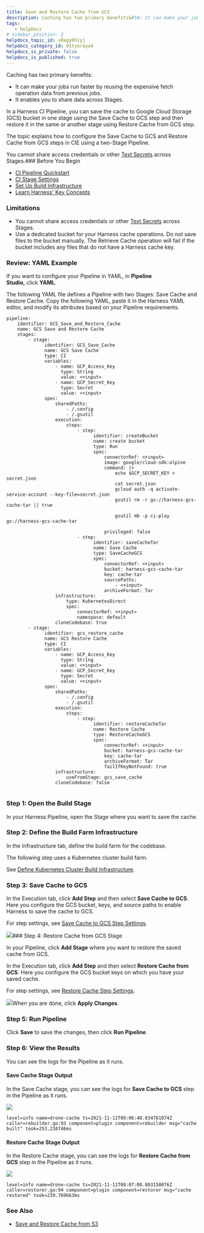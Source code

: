```yaml
---
title: Save and Restore Cache from GCS
description: Caching has two primary benefits&#58; It can make your jobs run faster by reusing the expensive fetch operation data from previous jobs. . It enables you to share data across Stages. In a Harness CI Pipe…
tags: 
   - helpDocs
# sidebar_position: 2
helpdocs_topic_id: v0agy0hlyj
helpdocs_category_id: 01tyeraya4
helpdocs_is_private: false
helpdocs_is_published: true
---
```


Caching has two primary benefits:

* It can make your jobs run faster by reusing the expensive fetch operation data from previous jobs.
* It enables you to share data across Stages.

In a Harness CI Pipeline, you can save the cache to Google Cloud Storage (GCS) bucket in one stage using the Save Cache to GCS step and then restore it in the same or another stage using Restore Cache from GCS step. 

The topic explains how to configure the Save Cache to GCS and Restore Cache from GCS steps in CIE using a two-Stage Pipeline.

You cannot share access credentials or other [Text Secrets](https://ngdocs.harness.io/article/osfw70e59c-add-use-text-secrets) across Stages.### Before You Begin

* [CI Pipeline Quickstart](https://newdocs.helpdocs.io/article/x0d77ktjw8-ci-pipeline-quickstart)
* [CI Stage Settings](https://newdocs.helpdocs.io/article/yn4x8vzw3q-ci-stage-settings)
* [Set Up Build Infrastructure](https://newdocs.helpdocs.io/category/rg8mrhqm95-set-up-build-infrastructure)
* [Learn Harness' Key Concepts](https://newdocs.helpdocs.io/article/hv2758ro4e-learn-harness-key-concepts)

### Limitations

* You cannot share access credentials or other [Text Secrets](https://ngdocs.harness.io/article/osfw70e59c-add-use-text-secrets) across Stages.
* Use a dedicated bucket for your Harness cache operations. Do not save files to the bucket manually. The Retrieve Cache operation will fail if the bucket includes any files that do not have a Harness cache key.

### Review: YAML Example

If you want to configure your Pipeline in YAML, in **Pipeline Studio,** click **YAML**. 

The following YAML file defines a Pipeline with two Stages: Save Cache and Restore Cache. Copy the following YAML, paste it in the Harness YAML editor, and modify its attributes based on your Pipeline requirements.


```
pipeline:  
    identifier: GCS_Save_and_Restore_Cache  
    name: GCS Save and Restore Cache  
    stages:  
        - stage:  
              identifier: GCS_Save_Cache  
              name: GCS Save Cache  
              type: CI  
              variables:  
                  - name: GCP_Access_Key  
                    type: String  
                    value: <+input>  
                  - name: GCP_Secret_Key  
                    type: Secret  
                    value: <+input>  
              spec:  
                  sharedPaths:  
                      - /.config  
                      - /.gsutil  
                  execution:  
                      steps:  
                          - step:  
                                identifier: createBucket  
                                name: create bucket  
                                type: Run  
                                spec:  
                                    connectorRef: <+input>  
                                    image: google/cloud-sdk:alpine  
                                    command: |+  
                                        echo $GCP_SECRET_KEY > secret.json  
                                        cat secret.json  
                                        gcloud auth -q activate-service-account --key-file=secret.json  
                                        gsutil rm -r gs://harness-gcs-cache-tar || true  
  
                                        gsutil mb -p ci-play gs://harness-gcs-cache-tar  
  
                                    privileged: false  
                          - step:  
                                identifier: saveCacheTar  
                                name: Save Cache  
                                type: SaveCacheGCS  
                                spec:  
                                    connectorRef: <+input>  
                                    bucket: harness-gcs-cache-tar  
                                    key: cache-tar  
                                    sourcePaths:  
                                        - <+input>  
                                    archiveFormat: Tar  
                  infrastructure:  
                      type: KubernetesDirect  
                      spec:  
                          connectorRef: <+input>  
                          namespace: default  
                  cloneCodebase: true  
        - stage:  
              identifier: gcs_restore_cache  
              name: GCS Restore Cache  
              type: CI  
              variables:  
                  - name: GCP_Access_Key  
                    type: String  
                    value: <+input>  
                  - name: GCP_Secret_Key  
                    type: Secret  
                    value: <+input>  
              spec:  
                  sharedPaths:  
                      - /.config  
                      - /.gsutil  
                  execution:  
                      steps:  
                          - step:  
                                identifier: restoreCacheTar  
                                name: Restore Cache  
                                type: RestoreCacheGCS  
                                spec:  
                                    connectorRef: <+input>  
                                    bucket: harness-gcs-cache-tar  
                                    key: cache-tar  
                                    archiveFormat: Tar  
                                    failIfKeyNotFound: true  
                  infrastructure:  
                      useFromStage: gcs_save_cache  
                  cloneCodebase: false  
 
```
### Step 1: Open the Build Stage

In your Harness Pipeline, open the Stage where you want to save the cache.

### Step 2: Define the Build Farm Infrastructure

In the Infrastructure tab, define the build farm for the codebase.

The following step uses a Kubernetes cluster build farm.

See [Define Kubernetes Cluster Build Infrastructure](https://ngdocs.harness.io/article/x7aedul8qs-kubernetes-cluster-build-infrastructure-setup).

### Step 3: Save Cache to GCS

In the Execution tab, click **Add Step** and then select **Save Cache to GCS**. Here you configure the GCS bucket, keys, and source paths to enable Harness to save the cache to GCS.

For step settings, see [Save Cache to GCS Step Settings](/article/11nzeuntrz-save-cache-to-gcs-step-settings).

![](https://files.helpdocs.io/i5nl071jo5/articles/v0agy0hlyj/1629116881353/save-to-cache-gcs.png)### Step 4: Restore Cache from GCS Stage

In your Pipeline, click **Add Stage** where you want to restore the saved cache from GCS. 

In the Execution tab, click **Add Step** and then select **Restore Cache from GCS**. Here you configure the GCS bucket keys on which you have your saved cache.

For step settings, see [Restore Cache Step Settings](/article/zlpx6lli6d-restore-cache-from-s-3-step-settings).

![](https://files.helpdocs.io/i5nl071jo5/articles/v0agy0hlyj/1636692026066/zyucv-ui-f-4-al-29-rh-ld-89-y-kqe-gvwwpu-dh-xfw-kd-i-0-ek-jl-q-70-p-ztu-bzc-xxekr-4-uqn-p-6-p-2-t-y-57-a-6-cy-0-dvk-ouxr-56-qvikega-mlh-o-8-xqeczz-xmke-eoe-qm-7-js-m-ysa-z-k-2-s-wcdo-tidu)When you are done, click **Apply Changes**.

### Step 5: Run Pipeline

Click **Save** to save the changes, then click **Run Pipeline**. 

### Step 6: View the Results

You can see the logs for the Pipeline as it runs.

#### Save Cache Stage Output

In the Save Cache stage, you can see the logs for **Save Cache to GCS** step in the Pipeline as it runs.

![](https://files.helpdocs.io/i5nl071jo5/articles/v0agy0hlyj/1636692038272/7-l-71-d-i-299-k-gmdcsez-xi-0-d-sktn-ahjm-r-1-kfpjow-vntx-y-4-zxai-io-7-w-2-unw-l-4-d-1-mc-nma-av-m-5-m-3-he-47-thjv-bccgj-in-rk-nmrcn-syin-4-od-3-uvbr-3-yf-ql-m-3-q-tkx-sd-1-wvqat-hiul-e-5-rnq)
```
level=info name=drone-cache ts=2021-11-11T09:06:48.834761074Z caller=rebuilder.go:93 component=plugin component=rebuilder msg="cache built" took=253.210746ms
```
#### Restore Cache Stage Output

In the Restore Cache stage, you can see the logs for **Restore Cache from GCS** step in the Pipeline as it runs.

![](https://files.helpdocs.io/i5nl071jo5/articles/v0agy0hlyj/1636692067156/nni-uc-1-0-j-wlovaf-l-49-ufvwgyg-w-6-j-6-kyjqd-wwc-5-ilic-srxvn-93-a-ovy-s-82-yqnfwwe-dfj-txwe-um-1-e-6-x-h-2-i-3-h-9-oynudvqrc-qd-0-tv-crkv-7-prrqarfm-x-8-anm-n-9-bp-vwi-fqqa-rseh-z-0)
```
level=info name=drone-cache ts=2021-11-11T09:07:00.803158076Z caller=restorer.go:94 component=plugin component=restorer msg="cache restored" took=239.769663ms
```
### See Also

* [Save and Restore Cache from S3](/article/qibyllcmza-saving-cache)

